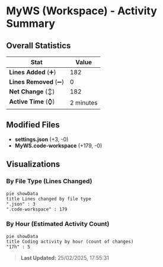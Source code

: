 # MyWS (Workspace) - Activity Summary 

## Overall Statistics

| Stat                   | Value                                                             |
| ---------------------- | ----------------------------------------------------------------- |
| **Lines Added** (➕)   | 182                                          |
| **Lines Removed** (➖) | 0                                        |
| **Net Change** (↕)    | 182                |
| **Active Time** (⌚)   | 2 minutes |


## Modified Files
- **settings.json** (+3, -0)
- **MyWS.code-workspace** (+179, -0)

## Visualizations

### By File Type (Lines Changed)

```mermaid
pie showData
title Lines changed by file type
".json" : 3
".code-workspace" : 179
```

### By Hour (Estimated Activity Count)

```mermaid
pie showData
title Coding activity by hour (count of changes)
"17h" : 5
```


> **Last Updated:** 25/02/2025, 17:55:31